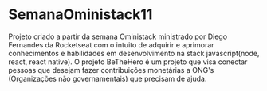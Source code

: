 # SemanaOministack11
Projeto criado a partir da semana Oministack ministrado por Diego Fernandes da Rocketseat com o intuito de adquirir e aprimorar conhecimentos e habilidades em desenvolvimento na stack javascript(node, react, react native).
O projeto BeTheHero é um projeto que visa conectar pessoas que desejam fazer contribuições monetárias a ONG's (Organizações não governamentais) que precisam de ajuda.
